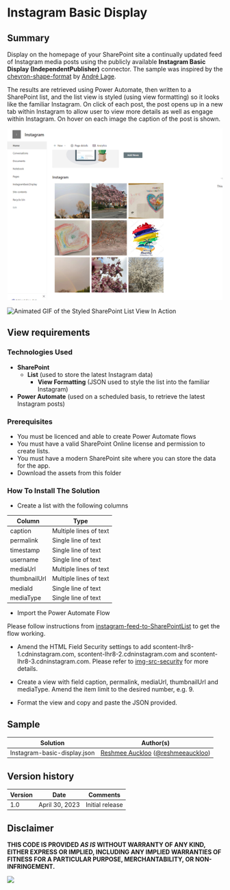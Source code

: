 # Instagram Basic Display

## Summary

Display on the homepage of your SharePoint site a continually updated feed of Instagram media posts using the publicly available **Instagram Basic Display (IndependentPublisher)** connector. The sample was inspired by the [chevron-shape-format](https://github.com/reshmee011/List-Formatting/tree/master/view-samples/chevron-shape-format) by [André Lage](https://twitter.com/aaclage).

The results are retrieved using Power Automate, then written to a SharePoint list, and the list view is styled (using view formatting) so it looks like the familiar Instagram. On click of each post, the post opens up in a new tab within Instagram to allow user to view more details as well as engage within Instagram. On hover on each image the caption of the post is shown.

![screenshot of the sample](./assets/Screenshot.png)

![Animated GIF of the Styled SharePoint List View In Action](./assets/screenshot-animated.gif)

## View requirements

### Technologies Used

* **SharePoint**
  * **List** (used to store the latest Instagram data)
    * **View Formatting** (JSON used to style the list into the familiar Instagram)
* **Power Automate** (used on a scheduled basis, to retrieve the latest Instagram posts)

### Prerequisites

* You must be licenced and able to create Power Automate flows
* You must have a valid SharePoint Online license and permission to create lists.
* You must have a modern SharePoint site where you can store the data for the app.
* Download the assets from this folder

### How To Install The Solution

* Create a list with the following columns

| Column | Type            |
| --------- | ----------------- |
| caption     | Multiple lines of text  |
| permalink    | Single line of text    |
| timestamp    | Single line of text    |
| username    | Single line of text    |
| mediaUrl    | Multiple lines of text    |
| thumbnailUrl    | Multiple lines of text    |
| mediaId    | Single line of text    |
| mediaType    | Single line of text    |

* Import the Power Automate Flow

Please follow instructions from [instagram-feed-to-SharePointList](https://github.com/reshmee011/powerautomate-samples/tree/main/samples/instagram-feed-to-SharePointList) to get the flow working.

* Amend the HTML Field Security settings to add scontent-lhr8-1.cdninstagram.com, scontent-lhr8-2.cdninstagram.com and scontent-lhr8-3.cdninstagram.com. Please refer to [img-src-security](https://learn.microsoft.com/en-gb/sharepoint/dev/declarative-customization/formatting-syntax-reference#img-src-security) for more details.

* Create a view with field caption, permalink, mediaUrl, thumbnailUrl and mediaType. Amend the item limit to the desired number, e.g. 9.

* Format the view and copy and paste the JSON provided.

## Sample

Solution|Author(s)
--------|---------
Instagram-basic-display.json | [Reshmee Auckloo](https://github.com/Reshmee011) ([@reshmeeauckloo](https://twitter.com/reshmeeauckloo))

## Version history

Version|Date|Comments
-------|----|--------
1.0|April 30, 2023|Initial release

## Disclaimer

**THIS CODE IS PROVIDED *AS IS* WITHOUT WARRANTY OF ANY KIND, EITHER EXPRESS OR IMPLIED, INCLUDING ANY IMPLIED WARRANTIES OF FITNESS FOR A PARTICULAR PURPOSE, MERCHANTABILITY, OR NON-INFRINGEMENT.**

<img src="https://pnptelemetry.azurewebsites.net/list-formatting/view-samples/instagram-basic-display" />
